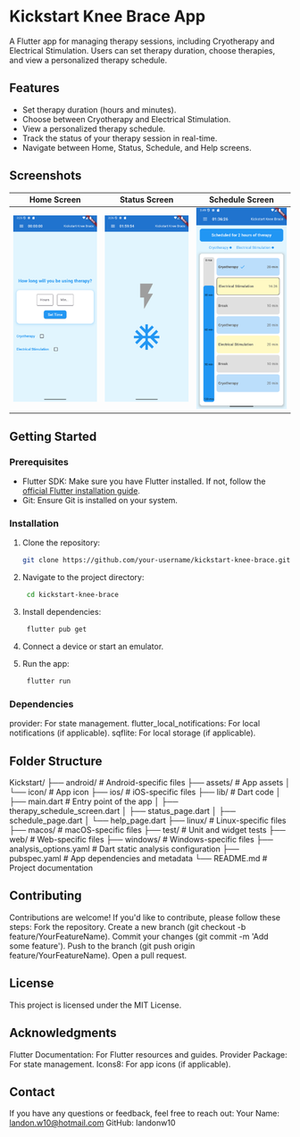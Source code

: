 # Kickstart Knee Brace App

A Flutter app for managing therapy sessions, including Cryotherapy and Electrical Stimulation. Users can set therapy duration, choose therapies, and view a personalized therapy schedule.

## Features
- Set therapy duration (hours and minutes).
- Choose between Cryotherapy and Electrical Stimulation.
- View a personalized therapy schedule.
- Track the status of your therapy session in real-time.
- Navigate between Home, Status, Schedule, and Help screens.

## Screenshots
| Home Screen | Status Screen | Schedule Screen |
|-------------|---------------|-----------------|
| ![Home Screen](screenshots/home.png) | ![Status Screen](screenshots/status.png) | ![Schedule Screen](screenshots/schedule.png) |

## Getting Started

### Prerequisites
- Flutter SDK: Make sure you have Flutter installed. If not, follow the [official Flutter installation guide](https://flutter.dev/docs/get-started/install).
- Git: Ensure Git is installed on your system.

### Installation
1. Clone the repository:
   ```bash
   git clone https://github.com/your-username/kickstart-knee-brace.git
   
2. Navigate to the project directory:
   ```bash
    cd kickstart-knee-brace
   
3. Install dependencies:
   ```bash
    flutter pub get
   
4. Connect a device or start an emulator.

5. Run the app:
   ```bash
    flutter run
   
### Dependencies
provider: For state management.
flutter_local_notifications: For local notifications (if applicable).
sqflite: For local storage (if applicable).

## Folder Structure
Kickstart/
├── android/ # Android-specific files
├── assets/ # App assets
│ └── icon/ # App icon
├── ios/ # iOS-specific files
├── lib/ # Dart code
│ ├── main.dart # Entry point of the app
│ ├── therapy_schedule_screen.dart
│ ├── status_page.dart
│ ├── schedule_page.dart
│ └── help_page.dart
├── linux/ # Linux-specific files
├── macos/ # macOS-specific files
├── test/ # Unit and widget tests
├── web/ # Web-specific files
├── windows/ # Windows-specific files
├── analysis_options.yaml # Dart static analysis configuration
├── pubspec.yaml # App dependencies and metadata
└── README.md # Project documentation

## Contributing
Contributions are welcome! If you'd like to contribute, please follow these steps:
Fork the repository.
Create a new branch (git checkout -b feature/YourFeatureName).
Commit your changes (git commit -m 'Add some feature').
Push to the branch (git push origin feature/YourFeatureName).
Open a pull request.

## License
This project is licensed under the MIT License.

## Acknowledgments
Flutter Documentation: For Flutter resources and guides.
Provider Package: For state management.
Icons8: For app icons (if applicable).

## Contact
If you have any questions or feedback, feel free to reach out:
Your Name: landon.w10@hotmail.com
GitHub: landonw10



